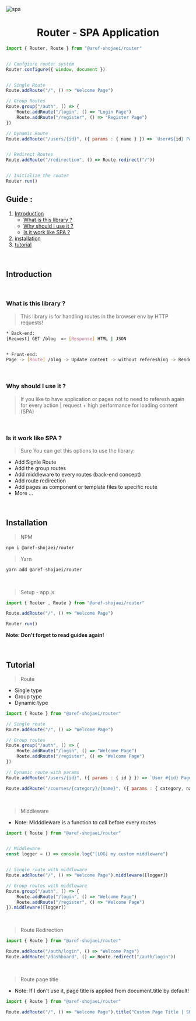 ![spa](https://github.com/user-attachments/assets/a7248971-3bcd-4754-9f18-a227570b1013)


<h1 align='center'>Router - SPA Application</h1>


```js
import { Router, Route } from "@aref-shojaei/router"


// Confgiure router system
Router.configure({ window, document })


// Single Route
Route.addRoute("/", () => "Welcome Page")

// Group Routes
Route.group("/auth", () => {
    Route.addRoute("/login", () => "Login Page")
    Route.addRoute("/register", () => "Register Page")
})

// Dynamic Route
Route.addRoute("/users/{id}", ({ params : { name } }) => `User#${id} Page`)


// Redirect Routes
Route.addRoute("/redirection", () => Route.redirect("/"))


// Initialize the router
Router.run()
```

##  Guide :
1. [Introduction](#introduction)
    * [What is this library ?](#what-is-this-library)
    * [Why should I use it ?](#why-should-i-use-it)
    * [Is it work like SPA ?](#is-it-work-like-spa)
2. [installation](#installation)
3. [tutorial](#tutorial)

<br/>

## Introduction

<br/>

### What is this library ?
> This library is for handling routes in the browser env by HTTP requests!

```bash
* Back-end:
[Request] GET /blog  => [Response] HTML | JSON


* Front-end:
Page -> [Route] /blog -> Update content -> without refereshing -> Render template
```

<br>

### Why should I use it ?
> If you like to have application or pages not to need to referesh again for every action | request + high performance for loading content (SPA)

<br>

### Is it work like SPA ?
> Sure You can get this options to use the library:
* Add Signle Route
* Add the group routes
* Add middleware to every routes (back-end concept)
* Add route redirection
* Add pages as component or template files to specific route
* More ...

<br>

## Installation

> NPM
```bash
npm i @aref-shojaei/router
```

> Yarn
```bash
yarn add @aref-shojaei/router
```

<br/>

> Setup - app.js

```js
import { Router , Route } from "@aref-shojaei/router"

Route.addRoute("/", () => "Welcome Page")

Router.run()
```
**Note: Don't forget to read guides again!**

<br/>

## Tutorial

> Route
* Single type
* Group type
* Dynamic type

```js
import { Route } from "@aref-shojaei/router"

// Single route
Route.addRoute("/", () => "Welcome Page")

// Group routes
Route.group("/auth", () => {
    Route.addRoute("/login", () => "Welcome Page")
    Route.addRoute("/register", () => "Welcome Page")
})

// Dynamic route with params
Route.addRoute("/users/{id}", ({ params : { id } }) => `User #{id} Page`)

Route.addRoute("/courses/{category}/{name}", ({ params : { category, name } }) => `Course Detail: '${category}/${name}'  Page`)
```

<br/>

> Middleware

* Note: Midddleware is a function to call before every routes

```js
import { Route } from "@aref-shojaei/router"


// Middleware
const logger = () => console.log("[LOG] my custom middleware")


// Single route with middleware
Route.addRoute("/", () => "Welcome Page").middleware([logger])

// Group routes with middleware
Route.group("/auth", () => {
    Route.addRoute("/login", () => "Welcome Page")
    Route.addRoute("/register", () => "Welcome Page")
}).middleware([logger])
```

<br/>

> Route Redirection

```js
import { Route } from "@aref-shojaei/router"

Route.addRoute("/auth/login", () => "Welcome Page")
Route.addRoute("/dashboard", () => Route.redirect("/auth/login"))
```

<br/>

> Route page title

* Note: If I don't use it, page title is applied from document.title by default!

```js
import { Route } from "@aref-shojaei/router"

Route.addRoute("/", () => "Welcome Page").title("Custom Page Title | SPA")
```